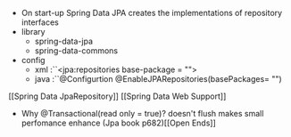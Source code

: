 - On start-up Spring Data JPA creates the implementations of repository interfaces
- library
	- spring-data-jpa
	- spring-data-commons
- config
	- xml :``<jpa:repositories base-package = "">
	- java :``@Configurtion @EnableJPARepositories(basePackages= "")

[[Spring Data JpaRepository]]
[[Spring Data Web Support]]

- Why @Transactional(read only = true)? doesn't flush makes small perfomance enhance (Jpa book p682)[[Open Ends]]